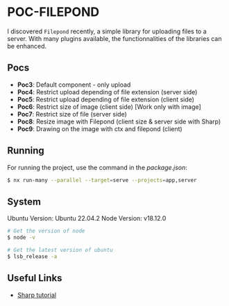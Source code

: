 # POC-FILEPOND

I discovered `Filepond` recently, a simple library for uploading files to a server. With many plugins available, the functionnalities of the libraries can be enhanced.

## Pocs

- **Poc3**: Default component - only upload
- **Poc4**: Restrict upload depending of file extension (server side)
- **Poc5**: Restrict upload depending of file extension (client side)
- **Poc6**: Restrict size of image (client side) [Work only with image]
- **Poc7**: Restrict size of file (server side)
- **Poc8**: Resize image with Filepond (client size & server side with Sharp)
- **Poc9**: Drawing on the image with ctx and filepond (client)

## Running

For running the project, use the command in the _package.json_:

```bash
$ nx run-many --parallel --target=serve --projects=app,server
```

## System

Ubuntu Version: Ubuntu 22.04.2
Node Version: v18.12.0

```bash
# Get the version of node
$ node -v

# Get the latest version of ubuntu
$ lsb_release -a
```

## Useful Links

- [Sharp tutorial](https://www.codemzy.com/blog/sharp-with-multer-reduce-image-sizes)
